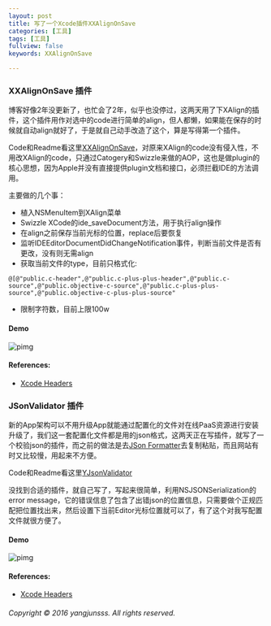 ```yaml
---
layout: post
title: 写了一个Xcode插件XXAlignOnSave
categories: [工具]
tags: [工具]
fullview: false
keywords: XXAlignOnSave

---
```



### XXAlignOnSave 插件

博客好像2年没更新了，也忙会了2年，似乎也没停过，这两天用了下XAlign的插件，这个插件用作对选中的code进行简单的align，但人都懒，如果能在保存的时候就自动align就好了，于是就自己动手改造了这个，算是写得第一个插件。

Code和Readme看这里[XXAlignOnSave](https://github.com/yangjunsss/XXAlignOnSave)，对原来XAlign的code没有侵入性，不用改XAlign的code，只通过Catogery和Swizzle来做的AOP，这也是做plugin的核心思想，因为Apple并没有直接提供plugin文档和接口，必须拦截IDE的方法调用。

主要做的几个事：

* 植入NSMenuItem到XAlign菜单
* Swizzle XCode的ide_saveDocument方法，用于执行align操作
* 在align之前保存当前光标的位置，replace后要恢复
* 监听IDEEditorDocumentDidChangeNotification事件，判断当前文件是否有更改，没有则无需align
* 获取当前文件的type，目前只格式化:

```
@[@"public.c-header",@"public.c-plus-plus-header",@"public.c-source",@"public.objective-c-source",@"public.c-plus-plus-source",@"public.objective-c-plus-plus-source"
```
 * 限制字符数，目前上限100w

#### Demo

![pimg](http://yangjunsss.github.io/assets/media/d17c7a5bb3aaa707c347fc08f90de58e.gif)

#### References:

 * [Xcode Headers](https://github.com/luisobo/Xcode-RuntimeHeaders)

### JSonValidator 插件

新的App架构可以不用升级App就能通过配置化的文件对在线PaaS资源进行安装升级了，我们这一套配置化文件都是用的json格式，这两天正在写插件，就写了一个校验json的插件，而之前的做法是去[JSon Formatter](https://jsonformatter.curiousconcept.com/)去复制粘贴，而且网站有时又比较慢，用起来不方便。

Code和Readme看这里[YJsonValidator](https://github.com/yangjunsss/YJsonValidator)

没找到合适的插件，就自己写了，写起来很简单，利用NSJSONSerialization的error message，它的错误信息了包含了出错json的位置信息，只需要做个正规匹配把位置找出来，然后设置下当前Editor光标位置就可以了，有了这个对我写配置文件就很方便了。

#### Demo

![pimg](http://yangjunsss.github.io/assets/media/3dec26cdfb1f83eecf44e21a7b70b70e.gif)

#### References:

 * [Xcode Headers](https://github.com/luisobo/Xcode-RuntimeHeaders)


###### Copyright © 2016 yangjunsss. All rights reserved.
